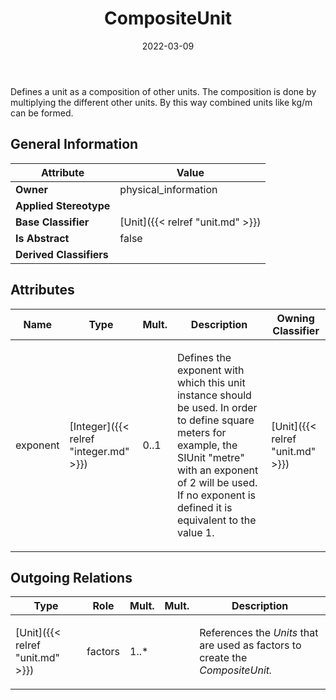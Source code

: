 ﻿---
title: CompositeUnit
toc: false
type: specs
date: "2022-03-09"
draft: false
specification: VEC
version: 2.0.0
documentType: "Recommendation"
elementType: Class
classes:
  - CompositeUnit
menu_name: vec-2.0.0
---
<p> Defines a unit as a composition of other units. The composition is done by multiplying the different other units. By this way combined units like kg/m can be formed.      </p>

## General Information

| Attribute               | Value |
|-------------------------|-------|
| **Owner**               | physical_information |
| **Applied Stereotype**  |   |
| **Base Classifier**     | [Unit]({{< relref "unit.md" >}})<br/>  |
| **Is Abstract**         | false |
| **Derived Classifiers** |   |

## Attributes
|  Name  |  Type  |  Mult.  |  Description  |  Owning Classifier  |
|--------|--------|---------|---------------|--------------|
|exponent | [Integer]({{< relref "integer.md" >}}) | 0..1 | <p> Defines the exponent with which this unit instance should be used. In order to define square meters for example, the SIUnit &quot;metre&quot; with an exponent of 2 will be used. If no exponent is defined it is equivalent to the value 1.      </p> | [Unit]({{< relref "unit.md" >}}) |

## Outgoing Relations
|    Type  |   Role   |   Mult.   |   Mult.   |   Description   |
|----------|----------|-----------|-----------|-----------------|
| [Unit]({{< relref "unit.md" >}}) | factors | 1..* |  | <p> References the <i>Units</i> that are used as factors to create the <i>CompositeUnit.</i>      </p> |
